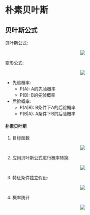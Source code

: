 # 朴素贝叶斯

## 贝叶斯公式

贝叶斯公式:

<div align="center"><img src="http://latex.codecogs.com/svg.latex?P(A\cap&space;B)=P(A)*P(B|A)=P(B)*P(A|B)" /></a></div>

变形公式:

<div align="center"><img src="http://latex.codecogs.com/svg.latex?P(B|A)=\frac{P(A|B)*P(B)}{P(A)}" /></a></div>

* 先验概率:
    * P(A): A的先验概率
    * P(B): B的先验概率
* 后验概率:
    * P(A|B): B条件下A的后验概率
    * P(B|A): A条件下B的后验概率

#### 朴素贝叶斯

1. 目标函数

<div align="center"><img src="http://latex.codecogs.com/svg.latex?C=max(P(y_{i}|x))" /></a></div>

2. 应用贝叶斯公式进行概率转换:

<div align="center"><img src="http://latex.codecogs.com/svg.latex?P(y_{i}|x)=\frac{P(x|y_{i})*P(y_{i})}{P(x)}" /></a></div>

3. 特征条件独立假设:

<div align="center"><img src="http://latex.codecogs.com/svg.latex?P(y_{i}|x)=\frac{\prod_{j=1}^{n}P(x_{j}|y_{i})*P(y_{i})}{P(x)}" /></a></div>

4. 概率统计

<div align="center"><img src="http://latex.codecogs.com/svg.latex?\left\{P(x_{1}|y_{i}),...,P(x_{j}|y_{i}),P(y_{i})\right\}" /></a></div>
